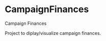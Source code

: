 CampaignFinances
================

Campaign Finances

Project to diplay/visualize campaign finances.
